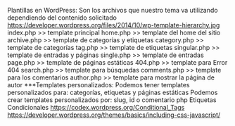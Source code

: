 Plantillas en WordPress: Son los archivos que nuestro tema va utilizando dependiendo del contenido solicitado
        https://developer.wordpress.org/files/2014/10/wp-template-hierarchy.jpg
        index.php   >>  template principal
            home.php    >>  template del home del sitio
            archive.php >>  template de categorías y etiquetas
                category.php    >>  template de categorías
                tag.php >>  template de etiquetas
            singular.php    >>  template de entradas y páginas
                single.php  >>  template de entradas
                page.php    >>  template de páginas estáticas
            404.php >>  template para Error 404
            search.php  >>  template para búsquedas
            comments.php    >>  template para los comentarios
            author.php  >>  template para mostrar la página de autor
            ***Templates personalizados:
                Podemos tener templates personalizados para: 
                    categorías, etiquetas y páginas estáticas
                Podemos crear templates personalizados por:
                    slug, id o comentario php
    Etiquetas Condicionales
        https://codex.wordpress.org/Conditional_Tags
    https://developer.wordpress.org/themes/basics/including-css-javascript/
